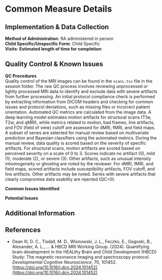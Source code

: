 # Common Measure Details

## Implementation & Data Collection
**Method of Administration**: RA administered in person  
**Child Specific/Unspecific Form**: Child Specific  
**Visits**: 
**Estimated length of time for completion**:     

## Quality Control & Known Issues
**QC Procedures**        
Quality control of the MRI images can be found in the `scans.tsv` file in the session folder. The raw QC process involves reviewing unprocessed or lightly processed MRI data to identify and exclude data with severe artifacts from further processing. An initial protocol compliance check is performed by extracting information from DICOM headers and checking for common issues and protocol deviations, such as missing files or incorrect patient orientation. Automated QC metrics are calculated from the image data. A deep learning model estimates motion artifacts for structural scans (T1w, T2w, and qMRI), while metrics related to motion, bad frames, line artifacts, and FOV (field of view) cutoff are assessed for dMRI, fMRI, and field maps. A subset of series are selected for manual review based on multivariate prediction and Bayesian classifiers using the automated metrics. During the manual review, data quality is scored based on the severity of specific artifacts. For structural scans, motion artifacts are scored based on perceived severity on a scale of 0 to 3. Scores indicate no artifact (0), mild (1), moderate (2), or severe (3). Other artifacts, such as unusual intensity inhomogeneity or ghosting are noted by the reviewer. For dMRI, fMRI, and field maps, scored artifacts include susceptibility artifacts, FOV cutoff, and line artifacts. Other artifacts may be noted. Series with severe artifacts that clearly compromise data usability are rejected (QC=0). 

**Common Issues Identified**        


**Potential Issues**        


## Additional Information


## References
- Dean III, D. C., Tisdall, M. D., Wisnowski, J. L., Feczko, E., Gagoski, B., Alexander, A. L., ... & HBCD MRI Working Group. (2024). Quantifying brain development in the HEALthy Brain and Child Development (HBCD) Study: The magnetic resonance imaging and spectroscopy protocol. *Developmental Cognitive Neuroscience*, 70, 101452. [https://doi.org/10.1016/j.dcn.2024.101452](https://doi.org/10.1016/j.dcn.2024.101452)